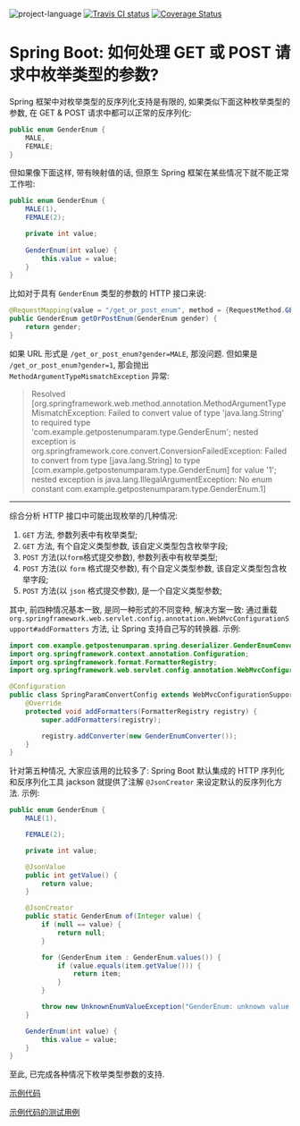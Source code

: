 ![project-language](https://img.shields.io/badge/language-java-orange.svg) [![Travis CI status](https://travis-ci.com/test-project-demos/spring-boot-get-post-enum-param.svg?branch=master)](https://travis-ci.com/test-project-demos/spring-boot-get-post-enum-param) [![Coverage Status](https://coveralls.io/repos/github/test-project-demos/spring-boot-get-post-enum-param/badge.svg?branch=master)](https://coveralls.io/github/test-project-demos/spring-boot-get-post-enum-param?branch=master)

# Spring Boot: 如何处理 GET 或 POST 请求中枚举类型的参数?

Spring 框架中对枚举类型的反序列化支持是有限的, 如果类似下面这种枚举类型的参数, 在 GET & POST 请求中都可以正常的反序列化:

```java
public enum GenderEnum {
    MALE,
    FEMALE;
}
```

但如果像下面这样, 带有映射值的话, 但原生 Spring 框架在某些情况下就不能正常工作啦:

```java
public enum GenderEnum {
    MALE(1),
    FEMALE(2);

    private int value;
    
    GenderEnum(int value) {
        this.value = value;
    }
}
```

比如对于具有 `GenderEnum` 类型的参数的 HTTP 接口来说:

```java
@RequestMapping(value = "/get_or_post_enum", method = {RequestMethod.GET, RequestMethod.POST})
public GenderEnum getOrPostEnum(GenderEnum gender) {
    return gender;
}
```

如果 URL 形式是 `/get_or_post_enum?gender=MALE`, 那没问题. 但如果是 `/get_or_post_enum?gender=1`, 那会抛出 `MethodArgumentTypeMismatchException` 异常:

>Resolved [org.springframework.web.method.annotation.MethodArgumentTypeMismatchException: Failed to convert value of type 'java.lang.String' to required type 'com.example.getpostenumparam.type.GenderEnum'; nested exception is org.springframework.core.convert.ConversionFailedException: Failed to convert from type [java.lang.String] to type [com.example.getpostenumparam.type.GenderEnum] for value '1'; nested exception is java.lang.IllegalArgumentException: No enum constant com.example.getpostenumparam.type.GenderEnum.1]



---

综合分析 HTTP 接口中可能出现枚举的几种情况:

1. `GET` 方法, 参数列表中有枚举类型;
2. `GET` 方法, 有个自定义类型参数, 该自定义类型包含枚举字段;
3. `POST` 方法(以`form`格式提交参数), 参数列表中有枚举类型;
4. `POST` 方法(以 `form` 格式提交参数), 有个自定义类型参数, 该自定义类型包含枚举字段;
5. `POST` 方法(以 `json` 格式提交参数), 是一个自定义类型参数;

其中, 前四种情况基本一致, 是同一种形式的不同变种, 解决方案一致: 通过重载 `org.springframework.web.servlet.config.annotation.WebMvcConfigurationSupport#addFormatters` 方法, 让 Spring 支持自己写的转换器. 示例:

```java
import com.example.getpostenumparam.spring.deserializer.GenderEnumConverter;
import org.springframework.context.annotation.Configuration;
import org.springframework.format.FormatterRegistry;
import org.springframework.web.servlet.config.annotation.WebMvcConfigurationSupport;

@Configuration
public class SpringParamConvertConfig extends WebMvcConfigurationSupport {
    @Override
    protected void addFormatters(FormatterRegistry registry) {
        super.addFormatters(registry);

        registry.addConverter(new GenderEnumConverter());
    }
}
```



针对第五种情况, 大家应该用的比较多了: Spring Boot 默认集成的 HTTP 序列化和反序列化工具 jackson 就提供了注解 `@JsonCreator` 来设定默认的反序列化方法. 示例:

```java
public enum GenderEnum {
    MALE(1),

    FEMALE(2);

    private int value;

    @JsonValue
    public int getValue() {
        return value;
    }

    @JsonCreator
    public static GenderEnum of(Integer value) {
        if (null == value) {
            return null;
        }

        for (GenderEnum item : GenderEnum.values()) {
            if (value.equals(item.getValue())) {
                return item;
            }
        }

        throw new UnknownEnumValueException("GenderEnum: unknown value: " + value);
    }

    GenderEnum(int value) {
        this.value = value;
    }
}
```

至此, 已完成各种情况下枚举类型参数的支持.

[示例代码](https://github.com/test-project-demos/spring-boot-get-post-enum-param)

[示例代码的测试用例](https://github.com/test-project-demos/spring-boot-get-post-enum-param/blob/master/src/test/java/com/example/getpostenumparam/MainControllerHttpTest.java)